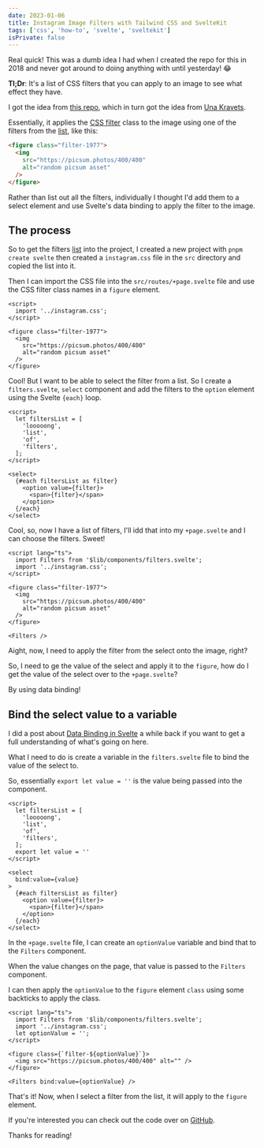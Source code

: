 ```yaml
---
date: 2023-01-06
title: Instagram Image Filters with Tailwind CSS and SvelteKit
tags: ['css', 'how-to', 'svelte', 'sveltekit']
isPrivate: false
---
```


Real quick! This was a dumb idea I had when I created the repo for
this in 2018 and never got around to doing anything with until
yesterday! 😂

**Tl;Dr**: It's a list of CSS filters that you can apply to an image
to see what effect they have.

I got the idea from [this repo], which in turn got the idea from [Una
Kravets].

Essentially, it applies the [CSS filter] class to the image using one
of the filters from the [list], like this:

```html
<figure class="filter-1977">
  <img
    src="https://picsum.photos/400/400"
    alt="random picsum asset"
  />
</figure>
```

Rather than list out all the filters, individually I thought I'd add
them to a select element and use Svelte's data binding to apply the
filter to the image.

## The process

So to get the filters [list] into the project, I created a new project
with `pnpm create svelte` then created a `instagram.css` file in the
`src` directory and copied the list into it.

Then I can import the CSS file into the `src/routes/+page.svelte` file
and use the CSS filter class names in a `figure` element.

```svelte
<script>
  import '../instagram.css';
</script>

<figure class="filter-1977">
  <img
    src="https://picsum.photos/400/400"
    alt="random picsum asset"
  />
</figure>
```

Cool! But I want to be able to select the filter from a list. So I
create a `filters.svelte`, `select` component and add the filters to
the `option` element using the Svelte `{each}` loop.

```svelte
<script>
  let filtersList = [
    'looooong',
    'list',
    'of',
    'filters',
  ];
</script>

<select>
  {#each filtersList as filter}
    <option value={filter}>
      <span>{filter}</span>
    </option>
  {/each}
</select>
```

Cool, so, now I have a list of filters, I'll idd that into my
`+page.svelte` and I can choose the filters. Sweet!

```svelte
<script lang="ts">
  import Filters from '$lib/components/filters.svelte';
  import '../instagram.css';
</script>

<figure class="filter-1977">
  <img
    src="https://picsum.photos/400/400"
    alt="random picsum asset"
  />
</figure>

<Filters />
```

Aight, now, I need to apply the filter from the select onto the image,
right?

So, I need to ge the value of the select and apply it to the `figure`,
how do I get the value of the select over to the `+page.svelte`?

By using data binding!

## Bind the select value to a variable

I did a post about [Data Binding in Svelte] a while back if you want
to get a full understanding of what's going on here.

What I need to do is create a variable in the `filters.svelte` file to
bind the value of the select to.

So, essentially `export let value = ''` is the value being passed into
the component.

```svelte
<script>
  let filtersList = [
    'looooong',
    'list',
    'of',
    'filters',
  ];
  export let value = ''
</script>

<select
  bind:value={value}
>
  {#each filtersList as filter}
    <option value={filter}>
      <span>{filter}</span>
    </option>
  {/each}
</select>
```

In the `+page.svelte` file, I can create an `optionValue` variable and
bind that to the `Filters` component.

When the value changes on the page, that value is passed to the
`Filters` component.

I can then apply the `optionValue` to the `figure` element `class`
using some backticks to apply the class.

```svelte
<script lang="ts">
  import Filters from '$lib/components/filters.svelte';
  import '../instagram.css';
  let optionValue = '';
</script>

<figure class={`filter-${optionValue}`}>
  <img src="https://picsum.photos/400/400" alt="" />
</figure>

<Filters bind:value={optionValue} />
```

That's it! Now, when I select a filter from the list, it will apply to
the `figure` element.

If you're interested you can check out the code over on [GitHub].

Thanks for reading!

<!-- Links -->

[this repo]: https://github.com/picturepan2/instagram.css
[una kravets]: https://una.im/CSSgram/
[css filter]: https://developer.mozilla.org/en-US/docs/Web/CSS/filter
[list]:
  https://github.com/picturepan2/instagram.css/blob/master/dist/instagram.css
[data binding in svelte]:
  https://scottspence.com/posts/data-binding-in-svelte
[github]:
  https://github.com/spences10/insta-styled/blob/main/src/routes/%2Bpage.svelte
